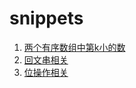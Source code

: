 # snippets

1. [两个有序数组中第k小的数](./kthSmallElement.go)
2. [回文串相关](./palindrome.go)
3. [位操作相关](./bit.go)